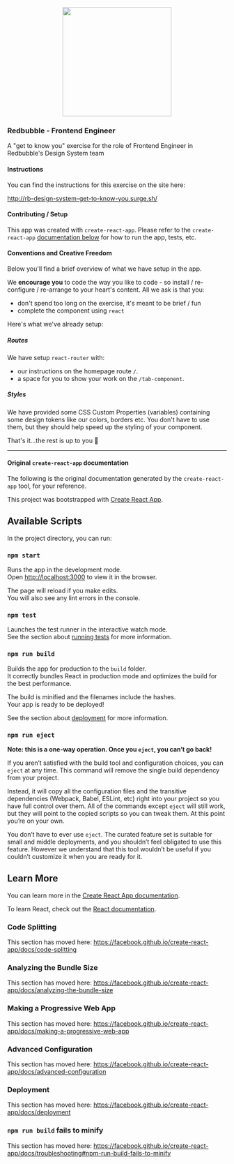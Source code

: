 <center><img width="250" src="https://github.com/redbubble/react-get-to-know-you/raw/master/src/hero.png" /></center>

### Redbubble - Frontend Engineer

A "get to know you" exercise for the role of Frontend Engineer in Redbubble's Design System team


#### Instructions

You can find the instructions for this exercise on the site here:

http://rb-design-system-get-to-know-you.surge.sh/

#### Contributing / Setup

This app was created with `create-react-app`. Please refer to the `create-react-app` [documentation below](https://github.com/redbubble/react-get-to-know-you#available-scripts) for how to run the app, tests, etc.

#### Conventions and Creative Freedom

Below you'll find a brief overview of what we have setup in the app.

We **encourage you** to code the way you like to code - so install / re-configure / re-arrange to your heart's content. All we ask is that you:

- don't spend too long on the exercise, it's meant to be brief / fun
- complete the component using `react`

Here's what we've already setup:

##### Routes

We have setup `react-router` with:

- our instructions on the homepage route `/`.
- a space for you to show your work on the `/tab-component`.

##### Styles

We have provided some CSS Custom Properties (variables) containing some design tokens like our colors, borders etc. You don't have to use them, but they should help speed up the styling of your component.

That's it...the rest is up to you 🚀


---------


#### Original `create-react-app` documentation

The following is the original documentation generated by the `create-react-app` tool, for your reference.

This project was bootstrapped with [Create React App](https://github.com/facebook/create-react-app).

## Available Scripts

In the project directory, you can run:

### `npm start`

Runs the app in the development mode.<br>
Open [http://localhost:3000](http://localhost:3000) to view it in the browser.

The page will reload if you make edits.<br>
You will also see any lint errors in the console.

### `npm test`

Launches the test runner in the interactive watch mode.<br>
See the section about [running tests](https://facebook.github.io/create-react-app/docs/running-tests) for more information.

### `npm run build`

Builds the app for production to the `build` folder.<br>
It correctly bundles React in production mode and optimizes the build for the best performance.

The build is minified and the filenames include the hashes.<br>
Your app is ready to be deployed!

See the section about [deployment](https://facebook.github.io/create-react-app/docs/deployment) for more information.

### `npm run eject`

**Note: this is a one-way operation. Once you `eject`, you can’t go back!**

If you aren’t satisfied with the build tool and configuration choices, you can `eject` at any time. This command will remove the single build dependency from your project.

Instead, it will copy all the configuration files and the transitive dependencies (Webpack, Babel, ESLint, etc) right into your project so you have full control over them. All of the commands except `eject` will still work, but they will point to the copied scripts so you can tweak them. At this point you’re on your own.

You don’t have to ever use `eject`. The curated feature set is suitable for small and middle deployments, and you shouldn’t feel obligated to use this feature. However we understand that this tool wouldn’t be useful if you couldn’t customize it when you are ready for it.

## Learn More

You can learn more in the [Create React App documentation](https://facebook.github.io/create-react-app/docs/getting-started).

To learn React, check out the [React documentation](https://reactjs.org/).

### Code Splitting

This section has moved here: https://facebook.github.io/create-react-app/docs/code-splitting

### Analyzing the Bundle Size

This section has moved here: https://facebook.github.io/create-react-app/docs/analyzing-the-bundle-size

### Making a Progressive Web App

This section has moved here: https://facebook.github.io/create-react-app/docs/making-a-progressive-web-app

### Advanced Configuration

This section has moved here: https://facebook.github.io/create-react-app/docs/advanced-configuration

### Deployment

This section has moved here: https://facebook.github.io/create-react-app/docs/deployment

### `npm run build` fails to minify

This section has moved here: https://facebook.github.io/create-react-app/docs/troubleshooting#npm-run-build-fails-to-minify

